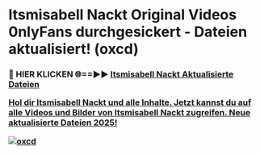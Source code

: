 # Itsmisabell Nackt Original Videos 0nlyFans durchgesickert - Dateien aktualisiert! (oxcd)

<h3>🔴 HIER KLICKEN 🌐==►► <a href="https://tinyurl.com/h6vf6nb8" rel="nofollow">Itsmisabell Nackt Aktualisierte Dateien

Hol dir Itsmisabell Nackt und alle Inhalte. Jetzt kannst du auf alle Videos und Bilder von Itsmisabell Nackt zugreifen. Neue aktualisierte Dateien 2025!

[![oxcd](https://i.imgur.com/sD4kR3V.gif)](https://tinyurl.com/h6vf6nb8)
